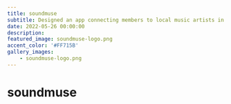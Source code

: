 ```yaml
---
title: soundmuse
subtitle: Designed an app connecting members to local music artists in my spare time.
date: 2022-05-26 00:00:00
description: 
featured_image: soundmuse-logo.png
accent_color: '#FF715B'
gallery_images:
    - soundmuse-logo.png
---
```

# soundmuse


